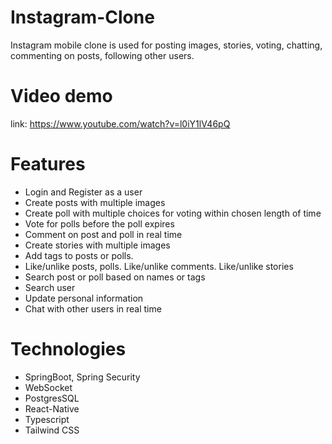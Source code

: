 # Instagram-Clone
Instagram mobile clone is used for posting images, stories, voting, chatting, commenting on posts, following other users.

# Video demo 
link: https://www.youtube.com/watch?v=l0iY1lV46pQ

# Features
- Login and Register as a user
- Create posts with multiple images
- Create poll with multiple choices for voting within chosen length of time
- Vote for polls before the poll expires
- Comment on post and poll in real time
- Create stories with multiple images
- Add tags to posts or polls.
- Like/unlike posts, polls. Like/unlike comments. Like/unlike stories
- Search post or poll based on names or tags
- Search user
- Update personal information
- Chat with other users in real time

# Technologies
- SpringBoot, Spring Security
- WebSocket
- PostgresSQL
- React-Native
- Typescript
- Tailwind CSS
